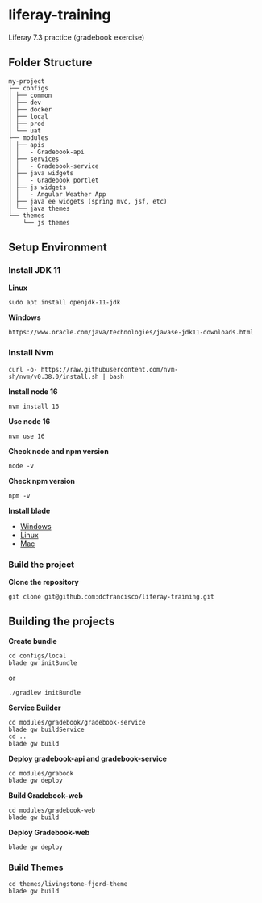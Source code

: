 # liferay-training
Liferay 7.3 practice (gradebook exercise)



## Folder Structure
```
my-project
├── configs
│ ├── common
│ ├── dev
│ ├── docker
│ ├── local
│ ├── prod
│ └── uat
├── modules
│ ├── apis
│ │   - Gradebook-api 
│ ├── services
│ │   - Gradebook-service 
│ ├── java widgets
│ │   - Gradebook portlet
│ ├── js widgets
│ │   - Angular Weather App
│ ├── java ee widgets (spring mvc, jsf, etc)
│ └── java themes
└── themes
    └── js themes
```

## Setup Environment

### Install JDK 11

__Linux__
```
sudo apt install openjdk-11-jdk
```
__Windows__
```
https://www.oracle.com/java/technologies/javase-jdk11-downloads.html
```

### Install Nvm
```
curl -o- https://raw.githubusercontent.com/nvm-sh/nvm/v0.38.0/install.sh | bash
```
__Install node 16__
```
nvm install 16  
```
__Use node 16__
```
nvm use 16
```
__Check node and npm version__
```
node -v

```
__Check npm version__
```
npm -v

```

__Install blade__

* [Windows](https://releases.liferay.com/tools/ide/3.9.8/LiferayWorkspace-202212271250-windows-installer.exe)
* [Linux](https://releases.liferay.com/tools/ide/3.9.8/LiferayWorkspace-202212271250-linux-x64-installer.run)
* [Mac](https://releases.liferay.com/tools/ide/3.9.8/LiferayWorkspace-202212271250-macosx-installer.dmg)

### Build the project

__Clone the repository__

```
git clone git@github.com:dcfrancisco/liferay-training.git
```

## Building the projects 
__Create bundle__

```
cd configs/local
blade gw initBundle
```
or
```
./gradlew initBundle
```

__Service Builder__

```
cd modules/gradebook/gradebook-service
blade gw buildService
cd ..
blade gw build
```
__Deploy gradebook-api and gradebook-service__
```
cd modules/grabook
blade gw deploy
```

__Build Gradebook-web__

```agsl
cd modules/gradebook-web
blade gw build
```
__Deploy Gradebook-web__

```
blade gw deploy
```

### Build Themes

```
cd themes/livingstone-fjord-theme
blade gw build
```




